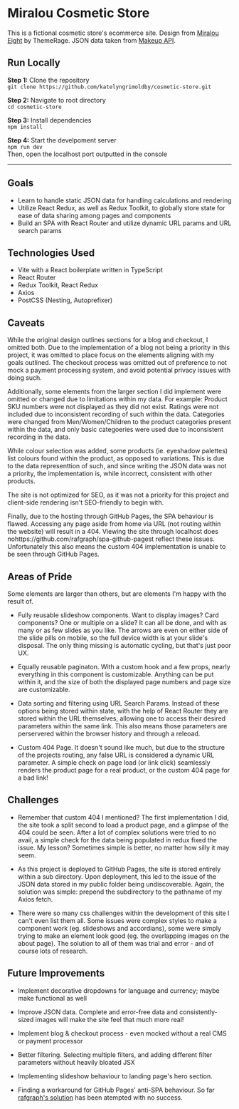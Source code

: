 # Miralou Cosmetic Store
This is a fictional cosmetic store's ecommerce site. Design from [Miralou Eight](https://www.figma.com/community/file/1148147308548932653) by ThemeRage. JSON data taken from [Makeup API](https://makeup-api.herokuapp.com/).

## Run Locally
**Step 1:** Clone the repository  
`git clone https://github.com/katelyngrimoldby/cosmetic-store.git`

**Step 2:** Navigate to root directory  
`cd cosmetic-store`  

**Step 3:** Install dependencies  
`npm install`  

**Step 4:** Start the develpoment server  
`npm run dev`  
Then, open the localhost port outputted in the console

---
## Goals
- Learn to handle static JSON data for handling calculations and rendering
- Utilize React Redux, as well as Redux Toolkit, to globally store state for ease of data sharing among pages and components
- Build an SPA with React Router and utilize dynamic URL params and URL search params

## Technologies Used
- Vite with a React boilerplate written in TypeScript
- React Router
- Redux Toolkit, React Redux
- Axios
- PostCSS (Nesting, Autoprefixer)

## Caveats
While the original design outlines sections for a blog and checkout, I omitted both. Due to the implementation of a blog not being a priority in this project, it was omitted to place focus on the elements aligning with my goals outlined. The checkout process was omitted out of preference to not mock a payment processing system, and avoid potential privacy issues with doing such. 

Additionally, some elements from the larger section I did implement were omitted or changed due to limitations within my data. For example: Product SKU numbers were not displayed as they did not exist. Ratings were not included due to inconsistent recording of such within the data. Categories were changed from Men/Women/Children to the product categories present within the data, and only basic categoeries were used due to inconsistent recording in the data. 

While colour selection was added, some products (ie. eyeshadow palettes) list colours found within the product, as opposed to variations. This is due to the data representtion of such, and since writing the JSON data was not a priority, the implementation is, while incorrect, consistent with other products. 

The site is not optimized for SEO, as it was not a priority for this project and client-side rendering isn't SEO-friendly to begin with. 

Finally, due to the hosting through GitHub Pages, the SPA behaviour is flawed. Accessing any page aside from home via URL (not routing within the website) will result in a 404. Viewing the site through localhost does nohttps://github.com/rafgraph/spa-github-pagest reflect these issues. Unfortunately this also means the custom 404 implementation is unable to be seen through GitHub Pages.

## Areas of Pride
Some elements are larger than others, but are elements I'm happy with the result of.

- Fully reusable slideshow components. Want to display images? Card components? One or multiple on a slide? It can all be done, and with as many or as few slides as you like. The arrows are even on either side of the slide pills on mobile, so the full device width is at your slide's disposal. The only thing missing is automatic cycling, but that's just poor UX. 

- Equally reusable paginaton. With a custom hook and a few props, nearly everything in this component is customizable. Anything can be put within it, and the size of both the displayed page numbers and page size are customizable. 

- Data sorting and filtering using URL Search Params. Instead of these options being stored within state, with the help of React Router they are stored within the URL themselves, allowing one to access their desired parameters within the same link. This also means those parameters are perservered within the browser history and through a releoad. 

- Custom 404 Page. It doesn't sound like much, but due to the structure of the projects routing, any false URL is considered a dynamic URL parameter. A simple check on page load (or link click) seamlessly renders the product page for a real product, or the custom 404 page for a bad link!

## Challenges
- Remember that custom 404 I mentioned? The first implementation I did, the site took a split second to load a product page, and a glimpse of the 404 could be seen. After a lot of complex solutions were tried to no avail, a simple check for the data being populated in redux fixed the issue. My lesson? Sometimes simple is better, no matter how silly it may seem. 

- As this project is deployed to GitHub Pages, the site is stored entirely within a sub directory. Upon deployment, this led to the issue of the JSON data stored in my public folder being undiscoverable. Again, the solution was simple: prepend the subdirectory to the pathname of my Axios fetch. 

- There were so many css challenges within the development of this site I can't even list them all. Some issues were complex styles to make a component work (eg. slideshows and accordians), some were simply trying to make an element look good (eg. the overlapping images on the about page). The solution to all of them was trial and error - and of course lots of research.


## Future Improvements
- Implement decorative dropdowns for language and currency; maybe make functional as well

- Improve JSON data. Complete and error-free data and consistently-sized images will make the site feel that much more real!

- Implement blog & checkout process - even mocked without a real CMS or payment processor

- Better filtering. Selecting multiple filters, and adding different filter parameters without heavily bloated JSX

- Implementing slideshow behaviour to landing page's hero section.

- Finding a workaround for GitHub Pages' anti-SPA behaviour. So far [rafgraph's solution](https://github.com/rafgraph/spa-github-pages) has been atempted with no success.
